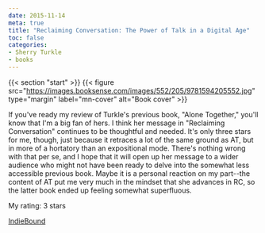 ```yaml
---
date: 2015-11-14
meta: true
title: "Reclaiming Conversation: The Power of Talk in a Digital Age"
toc: false
categories:
- Sherry Turkle
- books
---
```


{{< section "start" >}}
{{< figure src="https://images.booksense.com/images/552/205/9781594205552.jpg" type="margin" label="mn-cover" alt="Book cover" >}}

If you've ready my review of Turkle's previous book, "Alone Together," you'll know that I'm a big fan of hers. I think her message in "Reclaiming Conversation" continues to be thoughtful and needed. It's only three stars for me, though, just because it retraces a lot of the same ground as AT, but in more of a hortatory than an expositional mode. There's nothing wrong with that per se, and I hope that it will open up her message to a wider audience who might not have been ready to delve into the somewhat less accessible previous book. Maybe it is a personal reaction on my part--the content of AT put me very much in the mindset that she advances in RC, so the latter book ended up feeling somewhat superfluous. 

My rating: 3 stars  

[IndieBound](https://www.indiebound.org/book/9781594205552)
